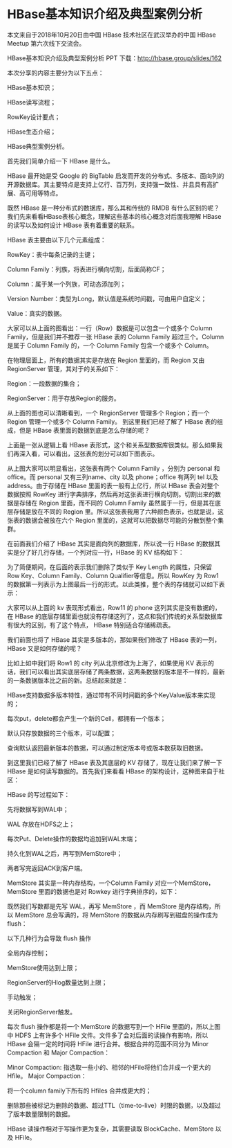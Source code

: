 # HBase基本知识介绍及典型案例分析

本文来自于2018年10月20日由中国 HBase 技术社区在武汉举办的中国 HBase Meetup 第六次线下交流会。

HBase基本知识介绍及典型案例分析 PPT 下载：http://hbase.group/slides/162

本次分享的内容主要分为以下五点：

HBase基本知识；

HBase读写流程；

RowKey设计要点；

HBase生态介绍；

HBase典型案例分析。

首先我们简单介绍一下 HBase 是什么。

HBase 最开始是受 Google 的 BigTable 启发而开发的分布式、多版本、面向列的开源数据库。其主要特点是支持上亿行、百万列，支持强一致性、并且具有高扩展、高可用等特点。

既然 HBase 是一种分布式的数据库，那么其和传统的 RMDB 有什么区别的呢？我们先来看看HBase表核心概念，理解这些基本的核心概念对后面我理解 HBase 的读写以及如何设计 HBase 表有着重要的联系。

HBase 表主要由以下几个元素组成：

RowKey：表中每条记录的主键；

Column Family：列族，将表进行横向切割，后面简称CF；

Column：属于某一个列族，可动态添加列；

Version Number：类型为Long，默认值是系统时间戳，可由用户自定义；

Value：真实的数据。

大家可以从上面的图看出：一行（Row）数据是可以包含一个或多个 Column Family，但是我们并不推荐一张 HBase 表的 Column Family 超过三个。Column 是属于 Column Family 的，一个 Column Family 包含一个或多个 Column。

在物理层面上，所有的数据其实是存放在 Region 里面的，而 Region 又由 RegionServer 管理，其对于的关系如下：

Region：一段数据的集合；

RegionServer：用于存放Region的服务。

从上面的图也可以清晰看到，一个 RegionServer 管理多个 Region；而一个 Region 管理一个或多个 Column Family。
到这里我们已经了解了 HBase 表的组成，但是 HBase 表里面的数据到底是怎么存储的呢？

上面是一张从逻辑上看 HBase 表形式，这个和关系型数据库很类似。那么如果我们再深入看，可以看出，这张表的划分可以如下图表示。

从上图大家可以明显看出，这张表有两个 Column Family ，分别为 personal 和 office。而 personal 又有三列name、city 以及 phone；office 有两列 tel 以及 address。由于存储在 HBase 里面的表一般有上亿行，所以 HBase 表会对整个数据按照 RowKey 进行字典排序，然后再对这张表进行横向切割。切割出来的数据是存储在 Region 里面，而不同的 Column Family 虽然属于一行，但是其在底层存储是放在不同的 Region 里。所以这张表我用了六种颜色表示，也就是说，这张表的数据会被放在六个 Region 里面的，这就可以把数据尽可能的分散到整个集群。

在前面我们介绍了 HBase 其实是面向列的数据库，所以说一行 HBase 的数据其实是分了好几行存储，一个列对应一行，HBase 的 KV 结构如下：

为了简便期间，在后面的表示我们删除了类似于 Key Length 的属性，只保留 Row Key、Column Family、Column Qualifier等信息。所以 RowKey 为 Row1 的数据第一列表示为上图最后一行的形式。以此类推，整个表的存储就可以如下表示：

大家可以从上面的 kv 表现形式看出，Row11 的 phone 这列其实是没有数据的，在 HBase 的底层存储里面也就没有存储这列了，这点和我们传统的关系型数据库有很大的区别，有了这个特点， HBase 特别适合存储稀疏表。

我们前面也将了 HBase 其实是多版本的，那如果我们修改了 HBase 表的一列，HBase 又是如何存储的呢？

比如上如中我们将 Row1 的 city 列从北京修改为上海了，如果使用 KV 表示的话，我们可以看出其实底层存储了两条数据，这两条数据的版本是不一样的，最新的一条数据版本比之前的新。总结起来就是：

HBase支持数据多版本特性，通过带有不同时间戳的多个KeyValue版本来实现的；

每次put，delete都会产生一个新的Cell，都拥有一个版本；

默认只存放数据的三个版本，可以配置；

查询默认返回最新版本的数据，可以通过制定版本号或版本数获取旧数据。

到这里我们已经了解了 HBase 表及其底层的 KV 存储了，现在让我们来了解一下 HBase 是如何读写数据的。首先我们来看看 HBase 的架构设计，这种图来自于社区：

HBase 的写过程如下：

先将数据写到WAL中；

WAL 存放在HDFS之上；

每次Put、Delete操作的数据均追加到WAL末端；

持久化到WAL之后，再写到MemStore中；

两者写完返回ACK到客户端。

MemStore 其实是一种内存结构，一个Column Family 对应一个MemStore，MemStore 里面的数据也是对 Rowkey 进行字典排序的，如下：

既然我们写数都是先写 WAL，再写 MemStore ，而 MemStore 是内存结构，所以 MemStore 总会写满的，将 MemStore 的数据从内存刷写到磁盘的操作成为 flush：

以下几种行为会导致 flush 操作

全局内存控制；

MemStore使用达到上限；

RegionServer的Hlog数量达到上限；

手动触发；

关闭RegionServer触发。

每次 flush 操作都是将一个 MemStore 的数据写到一个 HFile 里面的，所以上图中 HDFS 上有许多个 HFile 文件。文件多了会对后面的读操作有影响，所以 HBase 会隔一定的时间将 HFile 进行合并。根据合并的范围不同分为 Minor Compaction 和 Major Compaction：

Minor Compaction: 指选取一些小的、相邻的HFile将他们合并成一个更大的Hfile。
Major Compaction：

将一个column family下所有的 Hfiles 合并成更大的；

删除那些被标记为删除的数据、超过TTL（time-to-live）时限的数据，以及超过了版本数量限制的数据。

HBase 读操作相对于写操作更为复杂，其需要读取 BlockCache、MemStore 以及 HFile。


